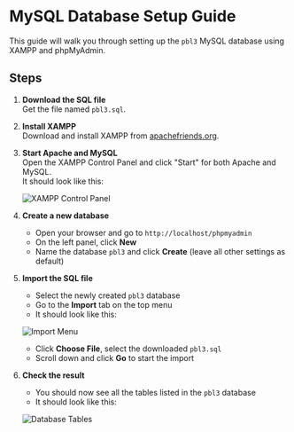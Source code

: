 # MySQL Database Setup Guide

This guide will walk you through setting up the `pbl3` MySQL database using XAMPP and phpMyAdmin.

## Steps

1. **Download the SQL file**  
   Get the file named `pbl3.sql`.

2. **Install XAMPP**  
   Download and install XAMPP from [apachefriends.org](https://www.apachefriends.org/index.html).

3. **Start Apache and MySQL**  
   Open the XAMPP Control Panel and click "Start" for both Apache and MySQL.  
   It should look like this:

   ![XAMPP Control Panel](https://i.imgur.com/HEnVoPA.png)

4. **Create a new database**  
   - Open your browser and go to `http://localhost/phpmyadmin`
   - On the left panel, click **New**
   - Name the database `pbl3` and click **Create** (leave all other settings as default)

5. **Import the SQL file**  
   - Select the newly created `pbl3` database
   - Go to the **Import** tab on the top menu  
   - It should look like this:

   ![Import Menu](https://i.imgur.com/PFaAeuE.png)

   - Click **Choose File**, select the downloaded `pbl3.sql`
   - Scroll down and click **Go** to start the import

6. **Check the result**  
   - You should now see all the tables listed in the `pbl3` database  
   - It should look like this:

   ![Database Tables](https://i.imgur.com/pIReu5i.png)
